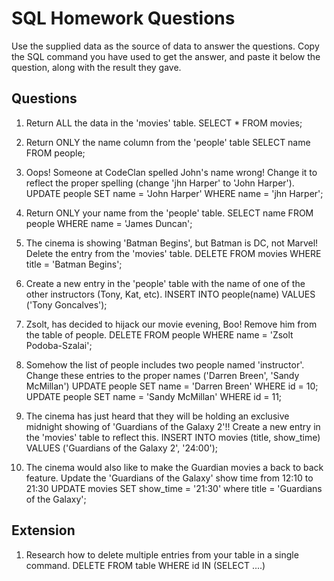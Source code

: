 # SQL Homework Questions

Use the supplied data as the source of data to answer the questions.  Copy the SQL command you have used to get the answer, and paste it below the question, along with the result they gave.

## Questions

1. Return ALL the data in the 'movies' table.
  SELECT * FROM movies;

2. Return ONLY the name column from the 'people' table
  SELECT name FROM people;

3. Oops! Someone at CodeClan spelled John's name wrong! Change it to reflect the proper spelling (change 'jhn Harper' to 'John Harper').
  UPDATE people SET name = 'John Harper' WHERE name = 'jhn Harper';

4. Return ONLY your name from the 'people' table.
  SELECT name FROM people WHERE name = 'James Duncan';

5. The cinema is showing 'Batman Begins', but Batman is DC, not Marvel! Delete the entry from the 'movies' table.
  DELETE FROM movies WHERE title = 'Batman Begins';

6. Create a new entry in the 'people' table with the name of one of the other instructors (Tony, Kat, etc).
  INSERT INTO people(name) VALUES ('Tony Goncalves');

7. Zsolt, has decided to hijack our movie evening, Boo! Remove him from the table of people.
  DELETE FROM people WHERE name = 'Zsolt Podoba-Szalai';

8. Somehow the list of people includes two people named 'instructor'. Change these entries to the proper names ('Darren Breen', 'Sandy McMillan')
  UPDATE people SET name = 'Darren Breen' WHERE id = 10;
  UPDATE people SET name = 'Sandy McMillan' WHERE id = 11;

9. The cinema has just heard that they will be holding an exclusive midnight showing of 'Guardians of the Galaxy 2'!! Create a new entry in the 'movies' table to reflect this.
  INSERT INTO movies (title, show_time) VALUES ('Guardians of the Galaxy 2', '24:00');

10. The cinema would also like to make the Guardian movies a back to back feature. Update the 'Guardians of the Galaxy' show time from 12:10 to 21:30
  UPDATE movies SET show_time = '21:30' where title = 'Guardians of the Galaxy';

## Extension

1. Research how to delete multiple entries from your table in a single command.
  DELETE FROM table WHERE id IN (SELECT ....)
